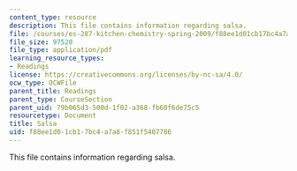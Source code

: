 ```yaml
---
content_type: resource
description: This file contains information regarding salsa.
file: /courses/es-287-kitchen-chemistry-spring-2009/f88ee1d01cb17bc4a7a8f851f5407786_MITES_287S09_read02.pdf
file_size: 97520
file_type: application/pdf
learning_resource_types:
- Readings
license: https://creativecommons.org/licenses/by-nc-sa/4.0/
ocw_type: OCWFile
parent_title: Readings
parent_type: CourseSection
parent_uid: 79b065d3-500d-1f02-a368-fb60f6de75c5
resourcetype: Document
title: Salsa
uid: f88ee1d0-1cb1-7bc4-a7a8-f851f5407786
---
```

This file contains information regarding salsa.